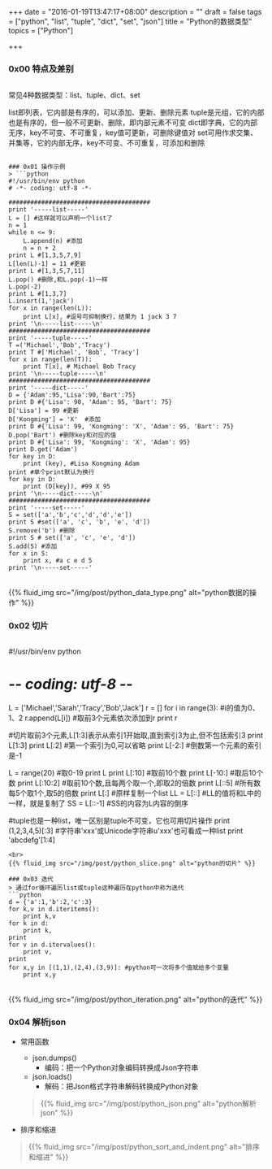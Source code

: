 +++
date = "2016-01-19T13:47:17+08:00"
description = ""
draft = false
tags = ["python", "list", "tuple", "dict", "set", "json"]
title = "Python的数据类型"
topics = ["Python"]

+++

### 0x00 特点及差别
> ```
常见4种数据类型：list、tuple、dict、set

list即列表，它内部是有序的，可以添加、更新、删除元素
tuple是元组，它的内部也是有序的，但一般不可更新、删除，即内部元素不可变
dict即字典，它的内部无序，key不可变、不可重复，key值可更新，可删除键值对
set可用作求交集、并集等，它的内部无序，key不可变、不可重复，可添加和删除
```

### 0x01 操作示例
> ```python
#!/usr/bin/env python
# -*- coding: utf-8 -*-

#######################################
print '-----list-----'
L = [] #这样就可以声明一个list了
n = 1
while n <= 9:
    L.append(n) #添加
    n = n + 2
print L #[1,3,5,7,9]
L[len(L)-1] = 11 #更新
print L #[1,3,5,7,11]
L.pop() #删除,和L.pop(-1)一样
L.pop(-2)
print L #[1,3,7]
L.insert(1,'jack')
for x in range(len(L)):
    print L[x], #逗号可抑制换行，结果为 1 jack 3 7
print '\n-----list-----\n'
#######################################
print '-----tuple-----'
T =('Michael','Bob','Tracy')
print T #['Michael', 'Bob', 'Tracy']
for x in range(len(T)):
    print T[x], # Michael Bob Tracy
print '\n-----tuple-----\n'
#######################################
print '-----dict-----'
D = {'Adam':95,'Lisa':90,'Bart':75}
print D #{'Lisa': 90, 'Adam': 95, 'Bart': 75}
D['Lisa'] = 99 #更新
D['Kongming'] = 'X'  #添加
print D #{'Lisa': 99, 'Kongming': 'X', 'Adam': 95, 'Bart': 75}
D.pop('Bart') #删除key和对应的值
print D #{'Lisa': 99, 'Kongming': 'X', 'Adam': 95}
print D.get('Adam')
for key in D:
    print (key), #Lisa Kongming Adam
print #单个print默认为换行
for key in D:
    print (D[key]), #99 X 95
print '\n-----dict-----\n'
#######################################
print '-----set-----'
S = set(['a','b','c','d','d','e'])
print S #set(['a', 'c', 'b', 'e', 'd'])
S.remove('b') #删除
print S # set(['a', 'c', 'e', 'd'])
S.add(5) #添加
for x in S:
    print x, #a c e d 5
print '\n-----set-----'
```
<br>
{{% fluid_img src="/img/post/python_data_type.png" alt="python数据的操作" %}}

### 0x02 切片
> ```python
#!/usr/bin/env python
# -*- coding: utf-8 -*-

L = ['Michael','Sarah','Tracy','Bob','Jack']
r = []
for i in range(3): #i的值为0、1、2
    r.append(L[i]) #取前3个元素依次添加到r
print r

#切片取前3个元素,L[1:3]表示从索引1开始取,直到索引3为止,但不包括索引3
print L[1:3]
print L[:2] #第一个索引为0,可以省略
print L[-2:] #倒数第一个元素的索引是-1

L = range(20) #取0-19
print L
print L[:10] #取前10个数
print L[-10:] #取后10个数
print L[:10:2] #取前10个数,且每两个取一个,即取2的倍数
print L[::5] #所有数每5个取1个,取5的倍数
print L[:] #原样复制一个list
LL = L[::]  #LL的值将和L中的一样，就是复制了
SS = L[::-1]  #SS的内容为L内容的倒序

#tuple也是一种list，唯一区别是tuple不可变，它也可用切片操作
print (1,2,3,4,5)[:3]
#字符串'xxx'或Unicode字符串u'xxx'也可看成一种list
print 'abcdefg'[1:4]
```
<br>
{{% fluid_img src="/img/post/python_slice.png" alt="python的切片" %}}

### 0x03 迭代
> 通过for循环遍历list或tuple这种遍历在python中称为迭代
```python
d = {'a':1,'b':2,'c':3}
for k,v in d.iteritems():
    print k,v
for k in d:
    print k,
print
for v in d.itervalues():
    print v,
print
for x,y in [(1,1),(2,4),(3,9)]: #python可一次将多个值赋给多个变量
    print x,y
```
<br>
{{% fluid_img src="/img/post/python_iteration.png" alt="python的迭代" %}}

### 0x04 解析json
* 常用函数
    * json.dumps()
        * 编码：把一个Python对象编码转换成Json字符串
    * json.loads()
        * 解码：把Json格式字符串解码转换成Python对象
    
    > {{% fluid_img src="/img/post/python_json.png" alt="python解析json" %}}

* 排序和缩进

> {{% fluid_img src="/img/post/python_sort_and_indent.png" alt="排序和缩进" %}}